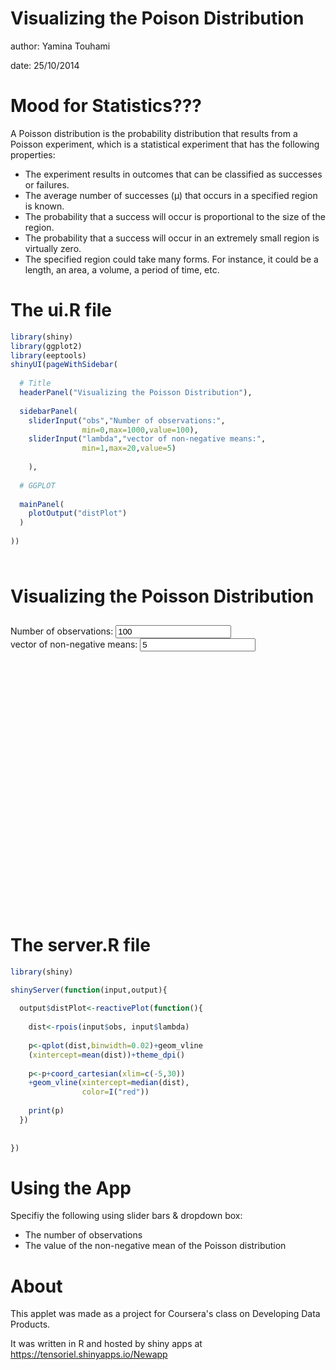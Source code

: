 Visualizing the Poison Distribution
========================================================
  
   author: Yamina Touhami
 
 
   date:   25/10/2014


Mood for Statistics???
========================================================
 A Poisson distribution is the probability distribution that results from a Poisson experiment, which is a statistical experiment that has the following properties:

- The experiment results in outcomes that can be classified as successes or failures.
- The average number of successes (μ) that occurs in a specified region is known.
- The probability that a success will occur is proportional to the size of the region.
- The probability that a success will occur in an extremely small region is virtually zero.
- The specified region could take many forms. For instance, it could be a length, an area, a volume, a period of time, etc.


The ui.R file
=================

```r
library(shiny)
library(ggplot2)
library(eeptools)
shinyUI(pageWithSidebar(
  
  # Title
  headerPanel("Visualizing the Poisson Distribution"),
  
  sidebarPanel(
    sliderInput("obs","Number of observations:",
                min=0,max=1000,value=100),
    sliderInput("lambda","vector of non-negative means:",
                min=1,max=20,value=5)
    
    ),
  
  # GGPLOT
  
  mainPanel(
    plotOutput("distPlot")
  )
  
))
```

<!--html_preserve--><div class="container-fluid">
<div class="row-fluid">
<div class="span12" style="padding: 10px 0px;">
<h1>Visualizing the Poisson Distribution</h1>
</div>
</div>
<div class="row-fluid">
<div class="span4">
<form class="well">
<div>
<label class="control-label" for="obs">Number of observations:</label>
<input id="obs" type="slider" name="obs" value="100" class="jslider" data-from="0" data-to="1000" data-step="1" data-skin="plastic" data-round="FALSE" data-locale="us" data-format="#,##0.#####" data-smooth="FALSE"/>
</div>
<div>
<label class="control-label" for="lambda">vector of non-negative means:</label>
<input id="lambda" type="slider" name="lambda" value="5" class="jslider" data-from="1" data-to="20" data-step="1" data-skin="plastic" data-round="FALSE" data-locale="us" data-format="#,##0.#####" data-scale="|;|;|;|;|;|;|;|;|;|;|;|;|;|;|;|;|;|;|;|" data-smooth="FALSE"/>
</div>
</form>
</div>
<div class="span8">
<div id="distPlot" class="shiny-plot-output" style="width: 100% ; height: 400px"></div>
</div>
</div>
</div><!--/html_preserve-->

The server.R file
======================

```r
library(shiny)

shinyServer(function(input,output){
  
  output$distPlot<-reactivePlot(function(){
    
    dist<-rpois(input$obs, input$lambda)
    
    p<-qplot(dist,binwidth=0.02)+geom_vline
    (xintercept=mean(dist))+theme_dpi()
    
    p<-p+coord_cartesian(xlim=c(-5,30))
    +geom_vline(xintercept=median(dist),
                color=I("red"))
    
    print(p)
  })
  
  
})
```


Using the App
========================================================
Specifiy the following using slider bars & dropdown box:
- The number of observations
- The value of the non-negative mean of the Poisson distribution

About
========================================================

This applet was made as a project for Coursera's class on Developing Data Products. 

It was written in R and hosted by shiny apps at https://tensoriel.shinyapps.io/Newapp
